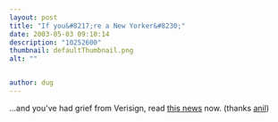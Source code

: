 ```yaml
---
layout: post
title: "If you&#8217;re a New Yorker&#8230;"
date: 2003-05-03 09:10:14
description: "10252600"
thumbnail: defaultThumbnail.png
alt: ""


author: dug
---
```


<p>...and you've had grief from Verisign, read <a href="http://perpetualbeta.com/woifm/archive/002796.html">this news</a> now. (thanks <a href="http://www.dashes.com/anil/">anil</a>)</p>
